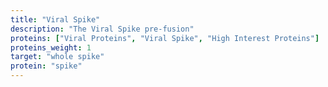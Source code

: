 ```yaml
---
title: "Viral Spike"
description: "The Viral Spike pre-fusion"
proteins: ["Viral Proteins", "Viral Spike", "High Interest Proteins"]
proteins_weight: 1
target: "whole spike"
protein: "spike"
---
```

